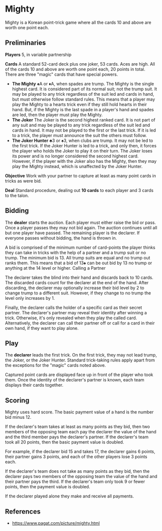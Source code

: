 # Mighty

Mighty is a Korean point-trick game where all the cards 10 and above are worth one point each.

## Preliminaries

**Players** 5, in variable partnership

**Cards** A standard 52-card deck plus one joker, 53 cards. Aces are high. All of the cards 10 and above are worth one point each, 20 points in total. There are three "magic" cards that have special powers.

- **The Mighty** ♠A or ♦A, when spades are trump. The Mighty is the single highest card. It is considered part of its normal suit; not the trump suit. It may be played to any trick regardless of the suit led and cards in hand, but must otherwise follow standard rules. This means that a player may play the Mighty to a hearts trick even if they still hold hearts in their hand. But, if the Mighty is the last spade in a player's hand and spades are led, then the player must play the Mighty.
- **The Joker** The Joker is the second highest ranked card. It is not part of any suit and may be played to any trick regardless of the suit led and cards in hand. It may not be played to the first or the last trick. If it is led to a trick, the player must announce the suit the others must follow.
- **The Joker Hunter** ♣3 or ♠3, when clubs are trump. It may not be led to the first trick. If the Joker Hunter is led to a trick, and only then, it forces the player who holds the Joker to play it on their turn. The Joker loses its power and is no longer considered the second highest card. However, if the player with the Joker also has the Mighty, then they may play the Mighty instead, which is unaffected by the Joker Hunter.

**Objective** Work with your partner to capture at least as many point cards in tricks as were bid.

**Deal** Standard procedure, dealing out **10 cards** to each player and 3 cards to the talon.

## Bidding

The **dealer** starts the auction. Each player must either raise the bid or pass. Once a player passes they may not bid again. The auction continues until all but one player have passed. The remaining player is the declarer. If everyone passes without bidding, the hand is thrown in.

A bid is comprised of the minimum number of card-points the player thinks they can take in tricks with the help of a partner and a trump suit or no trump. The minimum bid is 13. All trump suits are equal and no trump out ranks them. This means that a bid of 13♠ can be out bid by 13 no trump or anything at the 14 level or higher.
Calling a Partner

The declarer takes the blind into their hand and discards back to 10 cards. The discarded cards count for the declarer at the end of the hand. After discarding, the declarer may optionally increase their bid level by 2 to change trump to a different suit. However, if they change to no trump the level only increases by 1.

Finally, the declarer calls the holder of a specific card as their secret partner. The declarer's partner may reveal their identity after winning a trick. Otherwise, it's only revealed when they play the called card. Alternatively, the declarer can call their partner off or call for a card in their own hand, if they want to play alone.

## Play

The **declarer** leads the first trick. On the first trick, they may not lead trump, the Joker, or the Joker Hunter. Standard trick-taking rules apply apart from the exceptions for the "magic" cards noted above.

Captured point cards are displayed face up in front of the player who took them. Once the identity of the declarer's partner is known, each team displays their cards together.

## Scoring

Mighty uses hard score. The basic payment value of a hand is the number bid minus 12.

If the declarer's team takes at least as many points as they bid, then two members of the opposing team each pay the declarer the value of the hand and the third member pays the declarer's partner. If the declarer's team took all 20 points, then the basic payment value is doubled.

For example, if the declarer bid 15 and takes 17, the declarer gains 6 points, their partner gains 3 points, and each of the other players lose 3 points each.

If the declarer's team does not take as many points as they bid, then the declarer pays two members of the opposing team the value of the hand and their partner pays the third. If the declarer's team only took 9 or fewer points, then the payment value is doubled.

If the declarer played alone they make and receive all payments.

## References

- https://www.pagat.com/picture/mighty.html